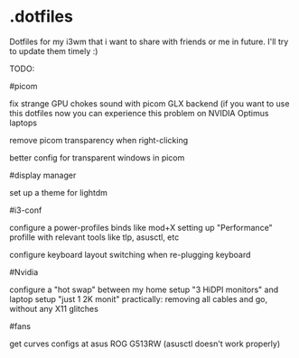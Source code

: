 # .dotfiles
Dotfiles for my i3wm that i want to share with friends or me in future. I'll try to update them timely :)

TODO:

#picom

fix strange GPU chokes sound with picom GLX backend (if you want to use this dotfiles now you can experience this problem on NVIDIA Optimus laptops

remove picom transparency when right-clicking 

better config for transparent windows in picom

#display manager

set up a theme for lightdm

#i3-conf

configure a power-profiles binds like mod+X setting up "Performance" profille with relevant tools like tlp, asusctl, etc

configure keyboard layout switching when re-plugging keyboard

#Nvidia

configure a "hot swap" between my home setup "3 HiDPI monitors" and laptop setup "just 1 2K monit"
practically: removing all cables and go, without any X11 glitches

#fans

get curves configs at asus ROG G513RW (asusctl doesn't work properly)
